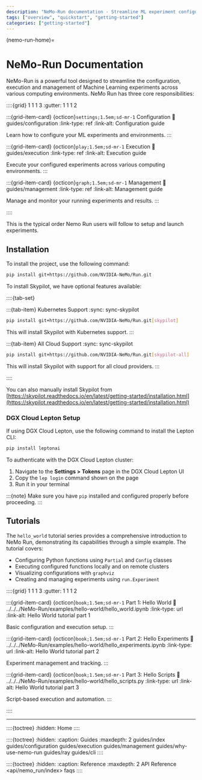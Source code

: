 ```yaml
---
description: "NeMo-Run documentation - Streamline ML experiment configuration, execution and management"
tags: ["overview", "quickstart", "getting-started"]
categories: ["getting-started"]
---
```


(nemo-run-home)=

# NeMo-Run Documentation

NeMo-Run is a powerful tool designed to streamline the configuration, execution and management of Machine Learning experiments across various computing environments. NeMo Run has three core responsibilities:

::::{grid} 1 1 1 3
:gutter: 1 1 1 2

:::{grid-item-card} {octicon}`settings;1.5em;sd-mr-1` Configuration
:link: guides/configuration
:link-type: ref
:link-alt: Configuration guide

Learn how to configure your ML experiments and environments.
:::

:::{grid-item-card} {octicon}`play;1.5em;sd-mr-1` Execution
:link: guides/execution
:link-type: ref
:link-alt: Execution guide

Execute your configured experiments across various computing environments.
:::

:::{grid-item-card} {octicon}`graph;1.5em;sd-mr-1` Management
:link: guides/management
:link-type: ref
:link-alt: Management guide

Manage and monitor your running experiments and results.
:::

::::

This is the typical order Nemo Run users will follow to setup and launch experiments.

## Installation

To install the project, use the following command:

```bash
pip install git+https://github.com/NVIDIA-NeMo/Run.git
```

To install Skypilot, we have optional features available:

::::{tab-set}

:::{tab-item} Kubernetes Support
:sync: sync-skypilot

```bash
pip install git+https://github.com/NVIDIA-NeMo/Run.git[skypilot]
```

This will install Skypilot with Kubernetes support.
:::

:::{tab-item} All Cloud Support
:sync: sync-skypilot

```bash
pip install git+https://github.com/NVIDIA-NeMo/Run.git[skypilot-all]
```

This will install Skypilot with support for all cloud providers.
:::

::::

You can also manually install Skypilot from [https://skypilot.readthedocs.io/en/latest/getting-started/installation.html](https://skypilot.readthedocs.io/en/latest/getting-started/installation.html)

### DGX Cloud Lepton Setup

If using DGX Cloud Lepton, use the following command to install the Lepton CLI:

```bash
pip install leptonai
```

To authenticate with the DGX Cloud Lepton cluster:

1. Navigate to the **Settings > Tokens** page in the DGX Cloud Lepton UI
2. Copy the `lep login` command shown on the page
3. Run it in your terminal

:::{note}
Make sure you have `pip` installed and configured properly before proceeding.
:::

## Tutorials

The `hello_world` tutorial series provides a comprehensive introduction to NeMo Run, demonstrating its capabilities through a simple example. The tutorial covers:

- Configuring Python functions using `Partial` and `Config` classes
- Executing configured functions locally and on remote clusters
- Visualizing configurations with `graphviz`
- Creating and managing experiments using `run.Experiment`

::::{grid} 1 1 1 3
:gutter: 1 1 1 2

:::{grid-item-card} {octicon}`book;1.5em;sd-mr-1` Part 1: Hello World
:link: ../../../NeMo-Run/examples/hello-world/hello_world.ipynb
:link-type: url
:link-alt: Hello World tutorial part 1

Basic configuration and execution setup.
:::

:::{grid-item-card} {octicon}`book;1.5em;sd-mr-1` Part 2: Hello Experiments
:link: ../../../NeMo-Run/examples/hello-world/hello_experiments.ipynb
:link-type: url
:link-alt: Hello World tutorial part 2

Experiment management and tracking.
:::

:::{grid-item-card} {octicon}`book;1.5em;sd-mr-1` Part 3: Hello Scripts
:link: ../../../NeMo-Run/examples/hello-world/hello_scripts.py
:link-type: url
:link-alt: Hello World tutorial part 3

Script-based execution and automation.
:::

::::

---

::::{toctree}
:hidden:
Home <self>
::::

::::{toctree}
:hidden:
:caption: Guides
:maxdepth: 2
guides/index
guides/configuration
guides/execution
guides/management
guides/why-use-nemo-run
guides/ray
guides/cli
::::

::::{toctree}
:hidden:
:caption: Reference
:maxdepth: 2
API Reference <api/nemo_run/index>
faqs
::::
